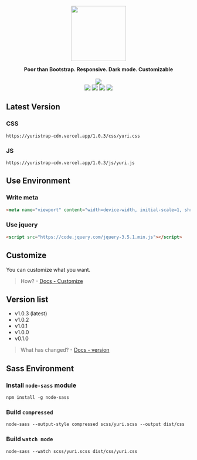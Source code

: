 <p align="center">
  <img src="https://avatars1.githubusercontent.com/u/68942934?s=200&v=4" width='150'/>
</p>
<p align="center">
  <b>Poor than Bootstrap. Responsive. Dark mode. Customizable</b>
  <br/>  
  <br/> 
 <img src="https://img.shields.io/badge/version-1.0.3-%23C5A4D8?style=for-the-badge"/>
  <br/>  
 <img src="https://img.shields.io/netlify/6e32703e-74ac-40fc-80ef-40e79f8c2de2?label=BUILD&style=for-the-badge"/>
 <img src="https://img.shields.io/github/issues/yuristrap/yuristrap?style=for-the-badge"/>
 <img src="https://img.shields.io/github/license/yuristrap/yuristrap?style=for-the-badge"/>
 <a href="https://yuristrap.github.io/">
 	<img src="https://img.shields.io/badge/Document-SITE-%235f5fff?style=for-the-badge"/>
 </a>
</p>

## Latest Version
### CSS
```
https://yuristrap-cdn.vercel.app/1.0.3/css/yuri.css
```
### JS
```
https://yuristrap-cdn.vercel.app/1.0.3/js/yuri.js
```

## Use Environment
### Write meta
```html
<meta name="viewport" content="width=device-width, initial-scale=1, shrink-to-fit=no">
```
### Use jquery
```html
<script src="https://code.jquery.com/jquery-3.5.1.min.js"></script>
```

## Customize
You can customize what you want.
> How? - [Docs - Customize](https://yuristrap.github.io/v1.0/introduction/customize)

## Version list
- v1.0.3 (latest)
- v1.0.2
- v1.0.1
- v1.0.0
- v0.1.0

> What has changed? - [Docs - version](https://yuristrap.github.io/v1.0/introduction/version)

## Sass Environment
### Install `node-sass` module
```
npm install -g node-sass
```

### Build `compressed`
```
node-sass --output-style compressed scss/yuri.scss --output dist/css
```

### Build `watch mode`
```
node-sass --watch scss/yuri.scss dist/css/yuri.css
```

